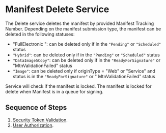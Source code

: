 # Manifest Delete Service

The Delete service deletes the manifest by provided Manifest Tracking Number. Depending on the manifest submission type,
the manifest can be deleted in the following statuses:

- "FullElectronic ": can be deleted only if in the `"Pending"` or `"Scheduled"` status
- `"Hybrid"`: can be deleted only if in the `"Pending"` or `"Scheduled"` status
- `"DataImage5Copy"`: can be deleted only if in the `"ReadyForSignature"` or "MtnValidationFailed" status
- `"Image"`: can be deleted only if originType = "Web" or "Service" and status is in the `"ReadyForSignature"` or "
  MtnValidationFailed" status

Service will check if the manifest is locked. The manifest is locked for delete when Manifest is in a queue for signing.

## Sequence of Steps

1. [Security Token Validation](../authentication.md#security-token-validation).
2. [User Authorization](../authentication.md#user-authorization).
